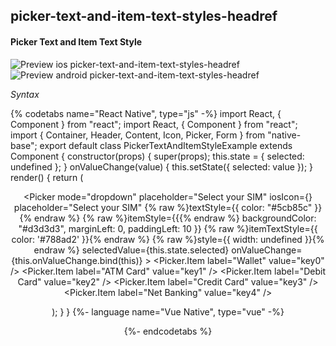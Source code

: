 ## picker-text-and-item-text-styles-headref
#### Picker Text and Item Text Style

![Preview ios picker-text-and-item-text-styles-headref](https://github.com/GeekyAnts/NativeBase-KitchenSink/raw/v2.6.1/screenshots/ios/picker-text-itemtext-style.gif)
![Preview android picker-text-and-item-text-styles-headref](https://github.com/GeekyAnts/NativeBase-KitchenSink/raw/v2.6.1/screenshots/android/picker.gif)

*Syntax*

{% codetabs name="React Native", type="js" -%}
import React, { Component } from "react";
import React, { Component } from "react";
import { Container, Header, Content, Icon, Picker, Form } from "native-base";
export default class PickerTextAndItemStyleExample extends Component {
  constructor(props) {
    super(props);
    this.state = {
      selected: undefined
    };
  }
  onValueChange(value) {
    this.setState({
      selected: value
    });
  }
  render() {
    return (
      <Container>
        <Header />
        <Content>
          <Form>
            <Picker
              mode="dropdown"
              placeholder="Select your SIM"
              iosIcon={<Icon name="arrow-down" />}
              placeholder="Select your SIM"
              {% raw %}textStyle={{ color: "#5cb85c" }}{% endraw %}
              {% raw %}itemStyle={{{% endraw %}
                backgroundColor: "#d3d3d3",
                marginLeft: 0,
                paddingLeft: 10
              }}
              {% raw %}itemTextStyle={{ color: '#788ad2' }}{% endraw %}
              {% raw %}style={{ width: undefined }}{% endraw %}
              selectedValue={this.state.selected}
              onValueChange={this.onValueChange.bind(this)}
            >
              <Picker.Item label="Wallet" value="key0" />
              <Picker.Item label="ATM Card" value="key1" />
              <Picker.Item label="Debit Card" value="key2" />
              <Picker.Item label="Credit Card" value="key3" />
              <Picker.Item label="Net Banking" value="key4" />
            </Picker>
          </Form>
        </Content>
      </Container >
    );
  }
}
{%- language name="Vue Native", type="vue" -%}
<template>
  <nb-container>
    <nb-header />
    <nb-content>
      <nb-form>
        <nb-picker
          mode="dropdown"
          :iosIcon="getIosIcon()"
          placeholder="Select your SIM"
          :textStyle="{ color: '#5cb85c' }"
          :itemStyle="{
              backgroundColor: '#d3d3d3',
              marginLeft: 0,
              paddingLeft: 10
          }"
          :itemTextStyle="{ color: '#788ad2' }"
          :selectedValue="selected"
          :onValueChange="onValueChange"
        >
          <item label="Wallet" value="key0" />
          <item label="ATM Card" value="key1" />
          <item label="Debit Card" value="key2" />
          <item label="Credit Card" value="key3" />
          <item label="Net Banking" value="key4" />
        </nb-picker>
      </nb-form>
    </nb-content>
  </nb-container>
</template>
<script>
import React from "react";
import { Picker, Icon } from "native-base";
export default {
  components: { Item: Picker.Item },
  data: function() {
    return {
      selected: "key1"
    };
  },
  methods: {
    onValueChange: function(value) {
      this.selected = value;
    },
    getIosIcon: function() {
      return <Icon name="ios-arrow-down-outline" />;
    }
  }
};
</script>
{%- endcodetabs %}
<br />
